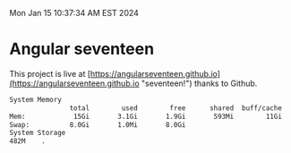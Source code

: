Mon Jan 15 10:37:34 AM EST 2024

# Angular seventeen


This project is live at [https://angularseventeen.github.io](https://angularseventeen.github.io "seventeen!") thanks to Github.

```bash
System Memory
               total        used        free      shared  buff/cache   available
Mem:            15Gi       3.1Gi       1.9Gi       593Mi        11Gi        12Gi
Swap:          8.0Gi       1.0Mi       8.0Gi
System Storage
482M	.
```
